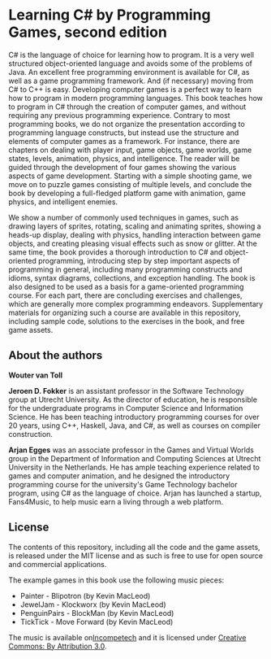 # Learning C# by Programming Games, second edition

C# is the language of choice for learning how to program. It is a very well structured object-oriented language and avoids some of the problems of Java. An excellent free programming environment is available for C#, as well as a game programming framework. And (if necessary) moving from C# to C++ is easy. Developing computer games is a perfect way to learn how to program in modern programming languages. This book teaches how to program in C# through the creation of computer games, and without requiring any previous programming experience. Contrary to most programming books, we do not organize the presentation according to programming language constructs, but instead use the structure and elements of computer games as a framework. For instance, there are chapters on dealing with player input, game objects, game worlds, game states, levels, animation, physics, and intelligence. The reader will be guided through the development of four games showing the various aspects of game development. Starting with a simple shooting game, we move on to puzzle games consisting of multiple levels, and conclude the book by developing a full-fledged platform game with animation, game physics, and intelligent enemies.

We show a number of commonly used techniques in games, such as drawing layers of sprites, rotating, scaling and animating sprites, showing a heads-up display, dealing with physics, handling interaction between game objects, and creating pleasing visual effects such as snow or glitter. At the same time, the book provides a thorough introduction to C# and object-oriented programming, introducing step by step important aspects of programming in general, including many programming constructs and idioms, syntax diagrams, collections, and exception handling. The book is also designed to be used as a basis for a game-oriented programming course. For each part, there are concluding exercises and challenges, which are generally more complex programming endeavors. Supplementary materials for organizing such a course are available in this repository, including  sample code, solutions to the exercises in the book, and free game assets.

## About the authors
**Wouter van Toll** <to be added>
  
**Jeroen D. Fokker** is an assistant professor in the Software Technology group at Utrecht University. As the director of education, he is responsible for the undergraduate programs in Computer Science and Information Science. He has been teaching introductory programming courses for over 20 years, using C++, Haskell, Java, and C#, as well as courses on compiler construction.
  
**Arjan Egges** was an associate professor in the Games and Virtual Worlds group in the Department of Information and Computing Sciences at Utrecht University in the Netherlands. He has ample teaching experience related to games and computer animation, and he designed the introductory programming course for the university's Game Technology bachelor program, using C# as the language of choice. Arjan has launched a startup, Fans4Music, to help music earn a living through a web platform.


## License
The contents of this repository, including all the code and the game assets, is released under the MIT license and as such is free to use for open source and commercial applications. 

The example games in this book use the following music pieces:
- Painter - Blipotron (by Kevin MacLeod)
- JewelJam - Klockworx (by Kevin MacLeod)
- PenguinPairs - BlockMan (by Kevin MacLeod)
- TickTick - Move Forward (by Kevin MacLeod)

The music is available on[Incompetech](http://www.incompetech.com) and it is licensed under [Creative Commons: By Attribution 3.0](https://creativecommons.org/licenses/by/3.0).
